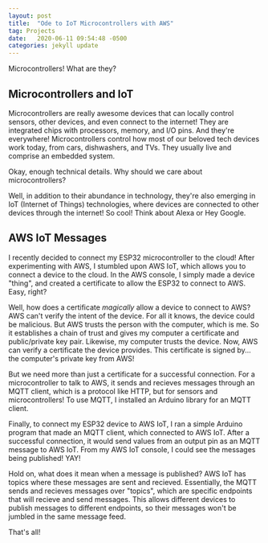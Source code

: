 ```yaml
---
layout: post
title:  "Ode to IoT Microcontrollers with AWS"
tag: Projects
date:   2020-06-11 09:54:48 -0500
categories: jekyll update
---
```


Microcontrollers! What are they?

## Microcontrollers and IoT
Microcontrollers are really awesome devices that can locally control sensors, other devices, and even connect to the
internet! They are integrated chips with processors, memory, and I/O pins. And they're everywhere! Microcontrollers
control how most of our beloved tech devices work today, from cars, dishwashers, and TVs. They usually live and
comprise an embedded system.

Okay, enough technical details. Why should we care about microcontrollers?

Well, in addition to their abundance in technology, they're also emerging in IoT (Internet of Things) 
technologies, where devices are connected to other devices through the internet! So cool! 
Think about Alexa or Hey Google.

## AWS IoT Messages
I recently decided to connect my ESP32 microcontroller to the cloud! After experimenting with AWS, I stumbled upon
AWS IoT, which allows you to connect a device to the cloud. In the AWS console, I simply made a device "thing",
and created a certificate to allow the ESP32 to connect to AWS. Easy, right?

Well, how does a certificate *magically* allow a device to connect to AWS? AWS can't verify the intent of the
device. For all it knows, the device could be malicious. But AWS trusts the person with the computer, which is me.
So it establishes a chain of trust and gives my computer a certificate and public/private key pair. Likewise, my
computer trusts the device. Now, AWS can verify a certificate the device provides. This certificate is signed by...
the computer's private key from AWS!

But we need more than just a certificate for a successful connection. For a microcontroller to talk to AWS, it 
sends and recieves messages through an MQTT client, which is a protocol like HTTP, but for sensors and
microcontrollers! To use MQTT, I installed an Arduino library for an MQTT client. 

Finally, to connect my ESP32 device to AWS IoT, I ran a simple Arduino program that made an MQTT client, which 
connected to AWS IoT. After a successful connection, it would send values from an output pin as an MQTT message to
AWS IoT. From my AWS IoT console, I could see the messages being published! YAY!

Hold on, what does it mean when a message is published? AWS IoT has topics where these messages are sent
and recieved. Essentially, the MQTT sends and recieves messages over "topics", which are specific endpoints
that will recieve and send messages. This allows different devices to publish messages to different endpoints,
so their messages won't be jumbled in the same message feed.

That's all!







